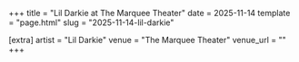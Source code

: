 +++
title = "Lil Darkie at The  Marquee Theater"
date = 2025-11-14
template = "page.html"
slug = "2025-11-14-lil-darkie"

[extra]
artist = "Lil Darkie"
venue = "The  Marquee Theater"
venue_url = ""
+++
